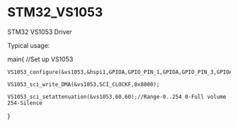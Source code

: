 # STM32_VS1053
STM32 VS1053 Driver

Typical usage:

main{
//Set up VS1053

	VS1053_configure(&vs1053,&hspi1,GPIOA,GPIO_PIN_1,GPIOA,GPIO_PIN_3,GPIOA,GPIO_PIN_4,GPIOA,GPIO_PIN_2,1000);
	
	VS1053_sci_write_DMA(&vs1053,SCI_CLOCKF,0x8800);
	
  	VS1053_sci_setattenuation(&vs1053,60,60);//Range-0..254 0-Full volume 254-Silence
  
}
